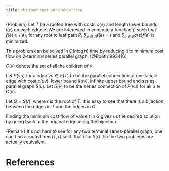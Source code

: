 ```yaml
---
title: Minimum cost zero skew tree
---
```


{Problem}
    Let $T$ be a rooted tree with costs $c(e)$ and length lower bounds $l(e)$ on each edge $e$. We are interested in compute a function $f$, such that $f(e)\geq l(e)$, for any root to leaf path $P$, $\sum_{e\in P} f(e)=t$ and $\sum_{e\in E} c(e)f(e)$ is minimized. 

This problem can be solved in $O(n\log n)$ time by reducing it to minimum cost flow on 2-terminal series parallel graph. [@Booth1993416]

$C(v)$ denote the set of all the children of $v$. 

Let $P(vu)$ for a edge $vu\in E(T)$ to be the parallel connection of one single edge with cost $c(uv)$, lower bound $l(uv)$, infinite upper bound and series-parallel graph $S(u)$.
Let $S(v)$ to be the series connection of $P(vu)$ for all $u\in C(v)$.

Let $G=S(r)$, where $r$ is the root of $T$. 
It is easy to see that there is a bijection between the edges in $T$ and the edges in $G$. 

Finding the minimum cost flow of value $t$ in $G$ gives us the desired solution by going back to the original edge using the bijection.

{Remark}
    It's not hard to see for any two terminal series-parallel graph, one can find a rooted tree $(T,r)$ such that $G=S(r)$. So the two problems are actually equivalent.

# References
